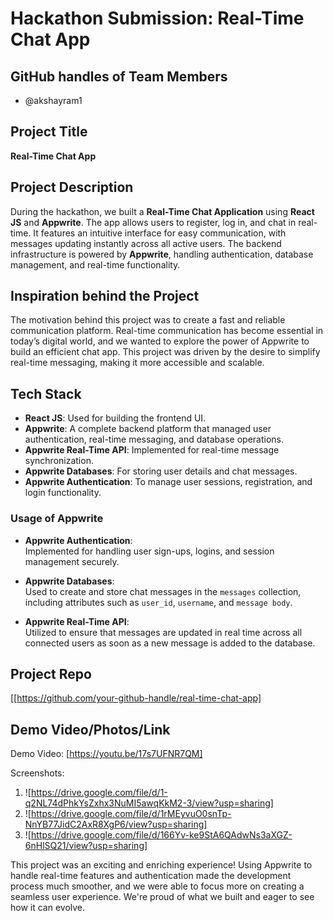 # Hackathon Submission: Real-Time Chat App

## GitHub handles of Team Members  
- @akshayram1

## Project Title  
**Real-Time Chat App**

## Project Description    
During the hackathon, we built a **Real-Time Chat Application** using **React JS** and **Appwrite**. The app allows users to register, log in, and chat in real-time. It features an intuitive interface for easy communication, with messages updating instantly across all active users. The backend infrastructure is powered by **Appwrite**, handling authentication, database management, and real-time functionality.

## Inspiration behind the Project  
The motivation behind this project was to create a fast and reliable communication platform. Real-time communication has become essential in today’s digital world, and we wanted to explore the power of Appwrite to build an efficient chat app. This project was driven by the desire to simplify real-time messaging, making it more accessible and scalable.

## Tech Stack    
- **React JS**: Used for building the frontend UI.
- **Appwrite**: A complete backend platform that managed user authentication, real-time messaging, and database operations.
- **Appwrite Real-Time API**: Implemented for real-time message synchronization.
- **Appwrite Databases**: For storing user details and chat messages.
- **Appwrite Authentication**: To manage user sessions, registration, and login functionality.

### Usage of Appwrite
- **Appwrite Authentication**:  
  Implemented for handling user sign-ups, logins, and session management securely.
  
- **Appwrite Databases**:  
  Used to create and store chat messages in the `messages` collection, including attributes such as `user_id`, `username`, and `message body`.

- **Appwrite Real-Time API**:  
  Utilized to ensure that messages are updated in real time across all connected users as soon as a new message is added to the database.

## Project Repo  
[[https://github.com/your-github-handle/real-time-chat-app]
## Demo Video/Photos/Link  
Demo Video: [https://youtu.be/17s7UFNR7QM]

Screenshots:  
1. ![https://drive.google.com/file/d/1-q2NL74dPhkYsZxhx3NuMI5awqKkM2-3/view?usp=sharing]
2. ![https://drive.google.com/file/d/1rMEyvuO0snTp-NnYB77JidC2AxR8XgP6/view?usp=sharing]
3. ![https://drive.google.com/file/d/166Yv-ke9StA6QAdwNs3aXGZ-6nHlSQ21/view?usp=sharing] 


This project was an exciting and enriching experience! Using Appwrite to handle real-time features and authentication made the development process much smoother, and we were able to focus more on creating a seamless user experience. We're proud of what we built and eager to see how it can evolve.
